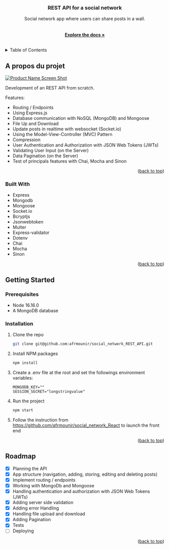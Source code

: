 <a name="readme-top"></a>

<!-- PROJECT LOGO -->
<br />
<div align="center">
  <a href="https://github.com/afrmounir/online_shop">
    <!-- <img src="public/images/logo.png" alt="Logo" width="80" height="80"> -->
  </a>

  <h3 align="center">REST API for a social network</h3>

  <p align="center">
    Social network app where users can share posts in a wall.
    <br />
    <br />
    <a href="https://github.com/afrmounir/social_network_REST_API">
    <br />
    <strong>Explore the docs »</strong></a>
    <br />
    <br />
  </p>
</div>

<!-- TABLE OF CONTENTS -->
<details>
  <summary>Table of Contents</summary>
  <ol>
    <li>
      <a href="#about-the-project">About The Project</a>
      <ul>
        <li><a href="#built-with">Built With</a></li>
      </ul>
    </li>
    <li>
      <a href="#getting-started">Getting Started</a>
      <ul>
        <li><a href="#prerequisites">Prerequisites</a></li>
        <li><a href="#installation">Installation</a></li>
      </ul>
    </li>
    <li><a href="#roadmap">Roadmap</a></li>
  </ol>
</details>

<!-- ABOUT THE PROJECT -->

## A propos du projet

[![Product Name Screen Shot][product-screenshot]](https://example.com)

Development of an REST API from scratch.

Features:

- Routing / Endpoints
- Using Express.js
- Database communication with NoSQL (MongoDB) and Mongoose
- File Up and Download
- Update posts in realtime with websocket (Socket.io)
- Using the Model-View-Controller (MVC) Pattern
- Compression
- User Authentication and Authorization with JSON Web Tokens (JWTs)
- Validating User Input (on the Server)
- Data Pagination (on the Server)
- Test of principals features with Chai, Mocha and Sinon

<p align="right">(<a href="#readme-top">back to top</a>)</p>

### Built With

- Express
- Mongodb
- Mongoose
- Socket.io
- Bcryptjs
- Jsonwebtoken
- Multer
- Express-validator
- Dotenv
- Chai
- Mocha
- Sinon

<p align="right">(<a href="#readme-top">back to top</a>)</p>

<!-- GETTING STARTED -->

## Getting Started

### Prerequisites

- Node 16.16.0
- A MongoDB database

### Installation

1. Clone the repo
   ```sh
   git clone git@github.com:afrmounir/social_network_REST_API.git
   ```
2. Install NPM packages
   ```sh
   npm install
   ```
3. Create a .env file at the root and set the followings environment variables:
   ```
   MONGODB_KEY=""
   SESSION_SECRET="longstringvalue"
   ```
4. Run the project
   ```sh
   npm start
   ```
5. Follow the instruction from https://github.com/afrmounir/social_network_React to launch the front end 

<p align="right">(<a href="#readme-top">back to top</a>)</p>


<!-- ROADMAP -->

## Roadmap

- [x] Planning the API
- [x] App structure (navigation, adding, storing, editing and deleting posts)
- [x] Implement routing / endpoints
- [x] Working with MongoDb and Mongoose
- [x] Handling authentication and authorization with JSON Web Tokens (JWTs)
- [x] Adding server side validation
- [x] Adding error Handling
- [x] Handling file upload and download
- [x] Adding Pagination
- [x] Tests
- [ ] Deploying

<p align="right">(<a href="#readme-top">back to top</a>)</p>



<!-- MARKDOWN LINKS & IMAGES -->
<!-- https://www.markdownguide.org/basic-syntax/#reference-style-links -->

[product-screenshot]: public/images/capture.gif

